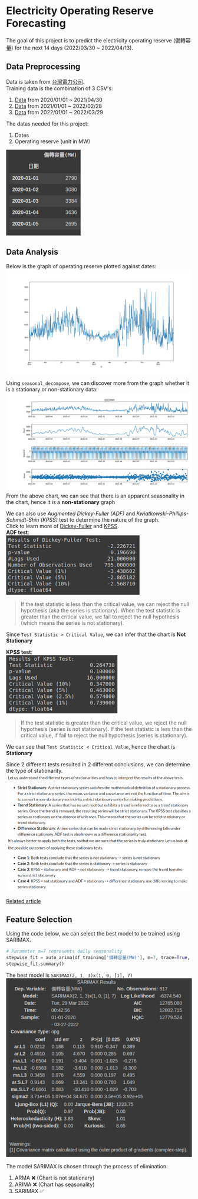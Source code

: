 # Electricity Operating Reserve Forecasting

The goal of this project is to predict the electricity operating reserve (備轉容量) for the next 14 days (2022/03/30 ~ 2022/04/13).

## Data Preprocessing

Data is taken from [台灣電力公司](https://data.gov.tw/).  
Training data is the combination of 3 CSV's:  
1. [Data](https://data.gov.tw/dataset/19995) from 2020/01/01 ~ 2021/04/30
2. [Data](https://data.gov.tw/dataset/19995) from 2021/01/01 ~ 2022/02/28
3. [Data](https://data.gov.tw/dataset/25850) from 2022/01/01 ~ 2022/03/29

The datas needed for this project:
1. Dates
2. Operating reserve (unit in MW)  

![Table Sample](/img/table.png)

## Data Analysis

Below is the graph of operating reserve plotted against dates:  
![Data Graph](/img/chart.png)

Using `seasonal_decompose`, we can discover more from the graph whether it is a stationary or non-stationary data:
![Seasonal Graph](/img/decompose.png)
From the above chart, we can see that there is an apparent seasonality in the chart, hence it is a **non-stationary** graph

We can also use *Augmented Dickey-Fuller (ADF)* and *Kwiatkowski-Phillips-Schmidt-Shin (KPSS)* test to determine the nature of the graph.  
Click to learn more of [Dickey-Fuller](https://analyticsindiamag.com/complete-guide-to-dickey-fuller-test-in-time-series-analysis/) and [KPSS](https://www.machinelearningplus.com/time-series/kpss-test-for-stationarity/).  
**ADF test**:  
![ADF test](/img/adf.png)
> If the test statistic is less than the critical value, we can reject the null hypothesis (aka the series is stationary). When the test statistic is greater than the critical value, we fail to reject the null hypothesis (which means the series is not stationary).  

Since `Test Statistic > Critical Value`, we can infer that the chart is **Not Stationary**

**KPSS test**:  
![KPSS test](/img/kpss.png)
> If the test statistic is greater than the critical value, we reject the null hypothesis (series is not stationary). If the test statistic is less than the critical value, if fail to reject the null hypothesis (series is stationary).   

We can see that `Test Statistic < Critical Value`, hence the chart is **Stationary**

Since 2 different tests resulted in 2 different conclusions, we can determine the type of stationarity.
![Type of Stationarity](/img/stationarity.png)

[Related article](https://www.analyticsvidhya.com/blog/2018/09/non-stationary-time-series-python/)  

## Feature Selection

Using the code below, we can select the best model to be trained using SARIMAX.
```python
# Parameter m=7 represents daily seasonality
stepwise_fit = auto_arima(df_training['備轉容量(MW)'], m=7, trace=True, suppress_warnings=True)
stepwise_fit.summary()
```
The best model is `SARIMAX(2, 1, 3)x(1, 0, [1], 7)`
![Model Summary](/img/model.png)

The model SARIMAX is chosen through the process of elimination:  
1. ARMA ❌ (Chart is not stationary)
2. ARIMA ❌ (Chart has seasonality)
3. SARIMAX ✅